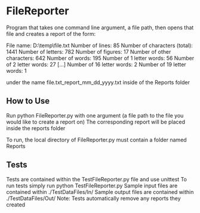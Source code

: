 # FileReporter
Program that takes one command line argument, a file path, then opens that file
and creates a report of the form:

File name: D:\temp\file.txt
Number of lines: 85
Number of characters (total): 1441
Number of letters: 782
Number of figures: 17
Number of other characters: 642
Number of words: 195
Number of 1 letter words: 56
Number of 2 letter words: 27
[...]
Number of 16 letter words: 2
Number of 19 letter words: 1

under the name file.txt_report_mm_dd_yyyy.txt inside of the Reports folder

## How to Use
Run python FileReporter.py with one argument (a file path to the file you would like to create a report on)
The corresponding report will be placed inside the reports folder

To run, the local directory of FileReporter.py must contain a folder named Reports

## Tests
Tests are contained within the TestFileReporter.py file and use unittest
To run tests simply run python TestFileReporter.py
Sample input files are contained within ./TestDataFiles/In/
Sample output files are contained within ./TestDataFiles/Out/
Note: Tests automatically remove any reports they created